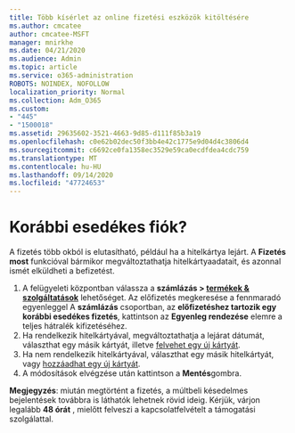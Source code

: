 ```yaml
---
title: Több kísérlet az online fizetési eszközök kitöltésére
ms.author: cmcatee
author: cmcatee-MSFT
manager: mnirkhe
ms.date: 04/21/2020
ms.audience: Admin
ms.topic: article
ms.service: o365-administration
ROBOTS: NOINDEX, NOFOLLOW
localization_priority: Normal
ms.collection: Adm_O365
ms.custom:
- "445"
- "1500018"
ms.assetid: 29635602-3521-4663-9d85-d111f85b3a19
ms.openlocfilehash: c0e62b02dec50f3bb4e42c1775e9d04d4c3806d4
ms.sourcegitcommit: c6692ce0fa1358ec3529e59ca0ecdfdea4cdc759
ms.translationtype: MT
ms.contentlocale: hu-HU
ms.lasthandoff: 09/14/2020
ms.locfileid: "47724653"
---
```

# <a name="past-due-account"></a>Korábbi esedékes fiók?

A fizetés több okból is elutasítható, például ha a hitelkártya lejárt. A **Fizetés most** funkcióval bármikor megváltoztathatja hitelkártyaadatait, és azonnal ismét elküldheti a befizetést.

1. A felügyeleti központban válassza a **számlázás > [termékek & szolgáltatások](https://go.microsoft.com/fwlink/p/?linkid=842054)** lehetőséget.
Az előfizetés megkeresése a fennmaradó egyenleggel A **számlázás** csoportban, az **előfizetéshez tartozik egy korábbi esedékes fizetés**, kattintson az **Egyenleg rendezése** elemre a teljes hátralék kifizetéséhez.
2. Ha rendelkezik hitelkártyával, megváltoztathatja a lejárat dátumát, választhat egy másik kártyát, illetve [felvehet egy új kártyát](https://docs.microsoft.com/microsoft-365/commerce/billing-and-payments/manage-payment-methods?view=o365-worldwide).
3. Ha nem rendelkezik hitelkártyával, választhat egy másik hitelkártyát, vagy [hozzáadhat egy új kártyát](https://docs.microsoft.com/microsoft-365/commerce/billing-and-payments/manage-payment-methods?view=o365-worldwide).
4. A módosítások elvégzése után kattintson a **Mentés**gombra.

**Megjegyzés**: miután megtörtént a fizetés, a múltbeli késedelmes bejelentések továbbra is láthatók lehetnek rövid ideig. Kérjük, várjon legalább **48 órát** , mielőtt felveszi a kapcsolatfelvételt a támogatási szolgálattal.
